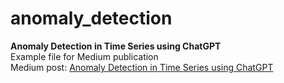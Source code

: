 # anomaly_detection
**Anomaly Detection in Time Series using ChatGPT**<br>
Example file for Medium publication<br>
Medium post: [Anomaly Detection in Time Series using ChatGPT](https://medium.com/@sztistvan/anomaly-detection-in-time-series-using-chatgpt-3fc48f958c88)
